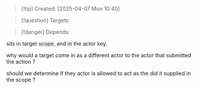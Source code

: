 
>[!tip] Created: [2025-04-07 Mon 10:40]

>[!question] Targets: 

>[!danger] Depends: 

sits in target scope, and in the actor key.

why would a target come in as a different actor to the actor that submitted the action ?

should we determine if they actor is allowed to act as the did it supplied in the scope ?